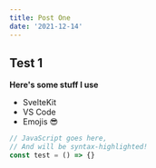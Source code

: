 ```yaml
---
title: Post One
date: '2021-12-14'
---
```


## Test 1

**Here's some stuff I use**

- SvelteKit
- VS Code
- Emojis 😎

```js
// JavaScript goes here,
// And will be syntax-highlighted!
const test = () => {}
```

